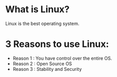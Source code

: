 # What is Linux?
Linux is the best operating system.
# 3 Reasons to use Linux:
* Reason 1 : You have control over the entire OS.
* Reason 2 : Open Source OS
* Reason 3 : Stability and Security

